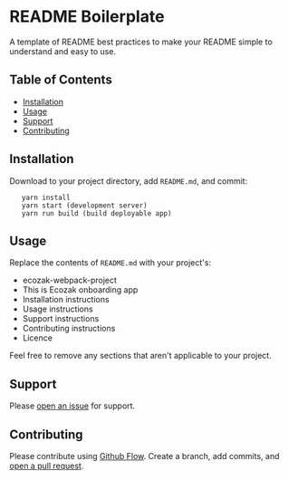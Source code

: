# README Boilerplate

A template of README best practices to make your README simple to understand and easy to use. 

## Table of Contents

- [Installation](#installation)
- [Usage](#usage)
- [Support](#support)
- [Contributing](#contributing)

## Installation

Download to your project directory, add `README.md`, and commit:

```
   yarn install
   yarn start (development server)
   yarn run build (build deployable app)
```

## Usage

Replace the contents of `README.md` with your project's:

- ecozak-webpack-project
- This is Ecozak onboarding app
- Installation instructions
- Usage instructions
- Support instructions
- Contributing instructions
- Licence

Feel free to remove any sections that aren't applicable to your project.

## Support

Please [open an issue](https://github.com/bret-ai/ecozak-webpack-project.git) for support.

## Contributing

Please contribute using [Github Flow](https://github.com/bret-ai/ecozak-webpack-project.git). Create a branch, add commits, and [open a pull request](https://github.com/bret-ai/ecozak-webpack-project.git).
